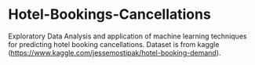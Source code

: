 # Hotel-Bookings-Cancellations
Exploratory Data Analysis and application of machine learning techniques for predicting hotel booking cancellations. Dataset is from kaggle (https://www.kaggle.com/jessemostipak/hotel-booking-demand).
